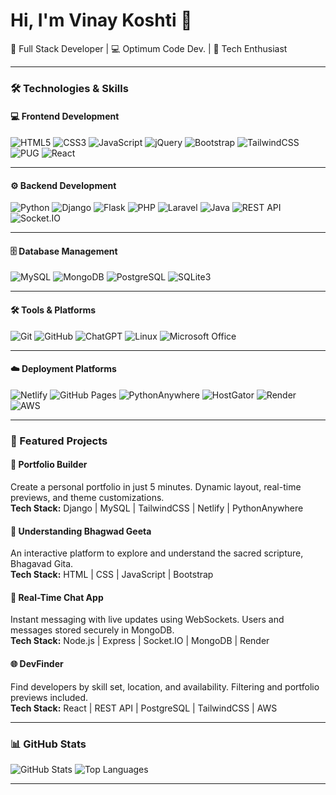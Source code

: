 # Hi, I'm Vinay Koshti 👋

🚀 Full Stack Developer | 💻 Optimum Code Dev. | 🌟 Tech Enthusiast

---

### 🛠 Technologies & Skills

#### 💻 Frontend Development
![HTML5](https://img.shields.io/badge/-HTML5-E34F26?style=for-the-badge&logo=html5&logoColor=white)
![CSS3](https://img.shields.io/badge/-CSS3-1572B6?style=for-the-badge&logo=css3&logoColor=white)
![JavaScript](https://img.shields.io/badge/-JavaScript-F7DF1E?style=for-the-badge&logo=javascript&logoColor=black)
![jQuery](https://img.shields.io/badge/-jQuery-0769AD?style=for-the-badge&logo=jquery&logoColor=white)
![Bootstrap](https://img.shields.io/badge/-Bootstrap-563D7C?style=for-the-badge&logo=bootstrap&logoColor=white)
![TailwindCSS](https://img.shields.io/badge/-TailwindCSS-38B2AC?style=for-the-badge&logo=tailwind-css&logoColor=white)
![PUG](https://img.shields.io/badge/-PUG-A86454?style=for-the-badge&logo=pug&logoColor=white)
![React](https://img.shields.io/badge/-React-61DAFB?style=for-the-badge&logo=react&logoColor=black)

---

#### ⚙️ Backend Development
![Python](https://img.shields.io/badge/-Python-3776AB?style=for-the-badge&logo=python&logoColor=white)
![Django](https://img.shields.io/badge/-Django-092E20?style=for-the-badge&logo=django&logoColor=white)
![Flask](https://img.shields.io/badge/-Flask-000000?style=for-the-badge&logo=flask&logoColor=white)
![PHP](https://img.shields.io/badge/-PHP-777BB4?style=for-the-badge&logo=php&logoColor=white)
![Laravel](https://img.shields.io/badge/-Laravel-FF2D20?style=for-the-badge&logo=laravel&logoColor=white)
![Java](https://img.shields.io/badge/-Java-007396?style=for-the-badge&logo=java&logoColor=white)
![REST API](https://img.shields.io/badge/-REST%20API-00BFFF?style=for-the-badge&logo=api&logoColor=white)
![Socket.IO](https://img.shields.io/badge/-Socket.IO-010101?style=for-the-badge&logo=socket.io&logoColor=white)

---

#### 🗄️ Database Management
![MySQL](https://img.shields.io/badge/-MySQL-4479A1?style=for-the-badge&logo=mysql&logoColor=white)
![MongoDB](https://img.shields.io/badge/-MongoDB-47A248?style=for-the-badge&logo=mongodb&logoColor=white)
![PostgreSQL](https://img.shields.io/badge/-PostgreSQL-4169E1?style=for-the-badge&logo=postgresql&logoColor=white)
![SQLite3](https://img.shields.io/badge/-SQLite3-003B57?style=for-the-badge&logo=sqlite&logoColor=white)

---

#### 🛠 Tools & Platforms
![Git](https://img.shields.io/badge/-Git-F05032?style=for-the-badge&logo=git&logoColor=white)
![GitHub](https://img.shields.io/badge/-GitHub-181717?style=for-the-badge&logo=github&logoColor=white)
![ChatGPT](https://img.shields.io/badge/-ChatGPT-41B883?style=for-the-badge&logo=openai&logoColor=white)
![Linux](https://img.shields.io/badge/-Linux-FCC624?style=for-the-badge&logo=linux&logoColor=black)
![Microsoft Office](https://img.shields.io/badge/-Microsoft%20Office-D83B01?style=for-the-badge&logo=microsoft-office&logoColor=white)

---

#### ☁️ Deployment Platforms
![Netlify](https://img.shields.io/badge/-Netlify-00C7B7?style=for-the-badge&logo=netlify&logoColor=white)
![GitHub Pages](https://img.shields.io/badge/-GitHub%20Pages-222222?style=for-the-badge&logo=github&logoColor=white)
![PythonAnywhere](https://img.shields.io/badge/-PythonAnywhere-306998?style=for-the-badge&logo=python&logoColor=white)
![HostGator](https://img.shields.io/badge/-HostGator-FFB300?style=for-the-badge&logo=godaddy&logoColor=white)
![Render](https://img.shields.io/badge/-Render-46E3B7?style=for-the-badge&logo=render&logoColor=black)
![AWS](https://img.shields.io/badge/-AWS-232F3E?style=for-the-badge&logo=amazonaws&logoColor=white)

---

### 🚀 Featured Projects

#### 🧠 Portfolio Builder
Create a personal portfolio in just 5 minutes. Dynamic layout, real-time previews, and theme customizations.  
**Tech Stack:** Django | MySQL | TailwindCSS | Netlify | PythonAnywhere

#### 📖 Understanding Bhagwad Geeta
An interactive platform to explore and understand the sacred scripture, Bhagavad Gita.  
**Tech Stack:** HTML | CSS | JavaScript | Bootstrap

#### 💬 Real-Time Chat App
Instant messaging with live updates using WebSockets. Users and messages stored securely in MongoDB.  
**Tech Stack:** Node.js | Express | Socket.IO | MongoDB | Render

#### 🌐 DevFinder
Find developers by skill set, location, and availability. Filtering and portfolio previews included.  
**Tech Stack:** React | REST API | PostgreSQL | TailwindCSS | AWS

---

### 📊 GitHub Stats

![GitHub Stats](https://github-readme-stats.vercel.app/api?username=Vinayrk2&show_icons=true&theme=radical&count_private=true)
![Top Languages](https://github-readme-stats.vercel.app/api/top-langs/?username=Vinayrk2&layout=compact&theme=radical)

---
<!---
### 🤝 Connect with Me

[![LinkedIn](https://img.shields.io/badge/-LinkedIn-0077B5?style=flat-square&logo=linkedin&logoColor=white)](https://linkedin.com/in/your-link)
[![Twitter](https://img.shields.io/badge/-Twitter-1DA1F2?style=flat-square&logo=twitter&logoColor=white)](https://twitter.com/your-handle)
[![Instagram](https://img.shields.io/badge/-Instagram-E4405F?style=flat-square&logo=instagram&logoColor=white)](https://instagram.com/your-handle)
[![Email](https://img.shields.io/badge/-Email-D14836?style=flat-square&logo=gmail&logoColor=white)](mailto:your.email@example.com)
[![Portfolio](https://img.shields.io/badge/-Portfolio-24292E?style=flat-square&logo=githubpages&logoColor=white)](https://your-portfolio-link.com)
--->
